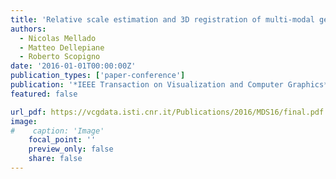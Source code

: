 ```yaml
---
title: 'Relative scale estimation and 3D registration of multi-modal geometry using Growing Least Squares'
authors:
  - Nicolas Mellado
  - Matteo Dellepiane
  - Roberto Scopigno
date: '2016-01-01T00:00:00Z'
publication_types: ['paper-conference']
publication: '*IEEE Transaction on Visualization and Computer Graphics*'
featured: false

url_pdf: https://vcgdata.isti.cnr.it/Publications/2016/MDS16/final.pdf
image:
#    caption: 'Image'
    focal_point: ''
    preview_only: false
    share: false
---
```

